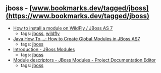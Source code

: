 jboss - [www.bookmarks.dev/tagged/jboss](https://www.bookmarks.dev/tagged/jboss)
---
* [How to install a module on WildFly / JBoss AS 7](http://www.mastertheboss.com/jboss-server/jboss-as-7/how-to-install-a-module-on-jboss-as-7)
    * tags: [jboss](../tags/jboss.md), [wildfly](../tags/wildfly.md)
* [Java How To ...: How to Create Global Modules in JBoss AS7](http://javahowto.blogspot.ch/2012/09/how-to-create-global-modules-in-jboss.html)
    * tags: [jboss](../tags/jboss.md)
* [Introduction - JBoss Modules](https://docs.jboss.org/author/display/MODULES/Introduction)
    * tags: [jboss](../tags/jboss.md)
* [Module descriptors - JBoss Modules - Project Documentation Editor](https://docs.jboss.org/author/display/MODULES/Module+descriptors)
    * tags: [jboss](../tags/jboss.md)
